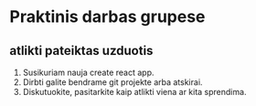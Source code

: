 # Praktinis darbas grupese

## atlikti pateiktas uzduotis

1. Susikuriam nauja create react app.
2. Dirbti galite bendrame git projekte arba atskirai.
3. Diskutuokite, pasitarkite kaip atlikti viena ar kita sprendima.
